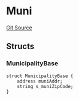 # Muni
[Git Source](https://bitbucket.org/aa-lsue/ecocoin/blob/27cc1410ed5efb28550c12324e78cb96e5927fc2/src/Municipality.sol)


## Structs
### MunicipalityBase

```solidity
struct MunicipalityBase {
    address muniAddr;
    string s_muniZipCode;
}
```

